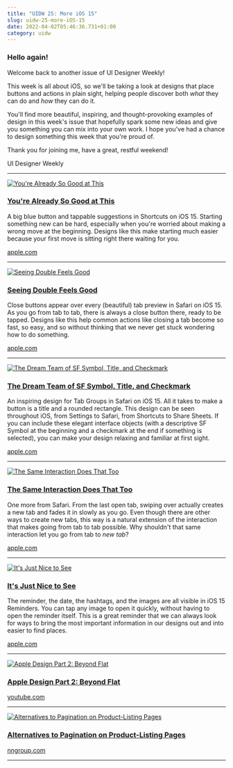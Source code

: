 ```yaml
---
title: "UIDW 25: More iOS 15"
slug: uidw-25-more-iOS-15
date: 2022-04-02T05:46:36.731+01:00
category: uidw
---
```


### Hello again!

Welcome back to another issue of UI Designer Weekly!

This week is all about iOS, so we'll be taking a look at designs that place buttons and actions in plain sight, helping people discover both _what_ they can do and _how_ they can do it.

You'll find more beautiful, inspiring, and thought-provoking examples of design in this week's issue that hopefully spark some new ideas and give you something you can mix into your own work. I hope you've had a chance to design something this week that you're proud of.

Thank you for joining me, have a great, restful weekend!

UI Designer Weekly

---

[![](https://assets.sahandnayebaziz.org/you're-already-so-good-at-this.jpeg "You're Already So Good at This")](https://cur.at/XupBwjq?m=web)

### [You're Already So Good at This](https://cur.at/XupBwjq?m=web)

A big blue button and tappable suggestions in Shortcuts on iOS 15\. Starting something new can be hard, especially when you're worried about making a wrong move at the beginning. Designs like this make starting much easier because your first move is sitting right there waiting for you.

[apple.com](https://cur.at/XupBwjq?m=web)

---

[![](https://assets.sahandnayebaziz.org/seeing-double-feels-good.jpeg "Seeing Double Feels Good")](https://cur.at/kSMF01K?m=web)

### [Seeing Double Feels Good](https://cur.at/kSMF01K?m=web)

Close buttons appear over every (beautiful) tab preview in Safari on iOS 15\. As you go from tab to tab, there is always a close button there, ready to be tapped. Designs like this help common actions like closing a tab become so fast, so easy, and so without thinking that we never get stuck wondering how to do something.

[apple.com](https://cur.at/kSMF01K?m=web)

---

[![](https://assets.sahandnayebaziz.org/the-dream-team-of-sf-symbol-title-and-checkmark.jpeg "The Dream Team of SF Symbol, Title, and Checkmark")](https://cur.at/EkIzNW5?m=web)

### [The Dream Team of SF Symbol, Title, and Checkmark](https://cur.at/EkIzNW5?m=web)

An inspiring design for Tab Groups in Safari on iOS 15\. All it takes to make a button is a title and a rounded rectangle. This design can be seen throughout iOS, from Settings to Safari, from Shortcuts to Share Sheets. If you can include these elegant interface objects (with a descriptive SF Symbol at the beginning and a checkmark at the end if something is selected), you can make your design relaxing and familiar at first sight.

[apple.com](https://cur.at/EkIzNW5?m=web)

---

[![](https://assets.sahandnayebaziz.org/the-same-interaction-does-that-too.jpeg "The Same Interaction Does That Too")](https://cur.at/HkUX24P?m=web)

### [The Same Interaction Does That Too](https://cur.at/HkUX24P?m=web)

One more from Safari. From the last open tab, swiping over actually creates a new tab and fades it in slowly as you go. Even though there are other ways to create new tabs, this way is a natural extension of the interaction that makes going from tab to tab possible. Why shouldn't that same interaction let you go from tab to _new tab_?

[apple.com](https://cur.at/HkUX24P?m=web)

---

[![](https://assets.sahandnayebaziz.org/it's-just-nice-to-see.jpeg "It's Just Nice to See")](https://cur.at/p6T5VCv?m=web)

### [It's Just Nice to See](https://cur.at/p6T5VCv?m=web)

The reminder, the date, the hashtags, and the images are all visible in iOS 15 Reminders. You can tap any image to open it quickly, without having to open the reminder itself. This is a great reminder that we can always look for ways to bring the most important information in our designs out and into easier to find places.

[apple.com](https://cur.at/p6T5VCv?m=web)

---

[![](https://assets.sahandnayebaziz.org/apple-design-part-2:-beyond-flat.jpeg "Apple Design Part 2: Beyond Flat")](https://cur.at/GAiU1wD?m=web)

### [Apple Design Part 2: Beyond Flat](https://cur.at/GAiU1wD?m=web)

[youtube.com](https://cur.at/GAiU1wD?m=web)

---

[![](https://assets.sahandnayebaziz.org/alternatives-to-pagination-on-product-listing-pages.jpeg "Alternatives to Pagination on Product-Listing Pages")](https://cur.at/rMeGKfu?m=web)

### [Alternatives to Pagination on Product-Listing Pages](https://cur.at/rMeGKfu?m=web)

[nngroup.com](https://cur.at/rMeGKfu?m=web)

---
